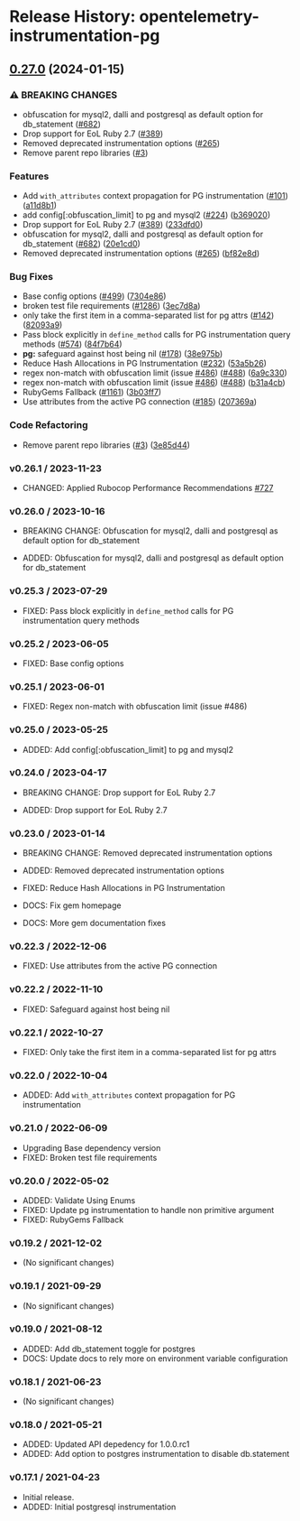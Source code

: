 # Release History: opentelemetry-instrumentation-pg

## [0.27.0](https://github.com/comandeo/opentelemetry-ruby-contrib/compare/opentelemetry-instrumentation-pg-v0.26.1...opentelemetry-instrumentation-pg/v0.27.0) (2024-01-15)


### ⚠ BREAKING CHANGES

* obfuscation for mysql2, dalli and postgresql as default option for db_statement ([#682](https://github.com/comandeo/opentelemetry-ruby-contrib/issues/682))
* Drop support for EoL Ruby 2.7 ([#389](https://github.com/comandeo/opentelemetry-ruby-contrib/issues/389))
* Removed deprecated instrumentation options ([#265](https://github.com/comandeo/opentelemetry-ruby-contrib/issues/265))
* Remove parent repo libraries ([#3](https://github.com/comandeo/opentelemetry-ruby-contrib/issues/3))

### Features

* Add `with_attributes` context propagation for PG instrumentation ([#101](https://github.com/comandeo/opentelemetry-ruby-contrib/issues/101)) ([a11d8b1](https://github.com/comandeo/opentelemetry-ruby-contrib/commit/a11d8b135d9ac4c28521619dc3b4744692ae2e6e))
* add config[:obfuscation_limit] to pg and mysql2 ([#224](https://github.com/comandeo/opentelemetry-ruby-contrib/issues/224)) ([b369020](https://github.com/comandeo/opentelemetry-ruby-contrib/commit/b36902099ea90dc23d06bdc424a3fd6d08d5f9d7))
* Drop support for EoL Ruby 2.7 ([#389](https://github.com/comandeo/opentelemetry-ruby-contrib/issues/389)) ([233dfd0](https://github.com/comandeo/opentelemetry-ruby-contrib/commit/233dfd0dae81346e9687090f9d8dfb85215e0ba7))
* obfuscation for mysql2, dalli and postgresql as default option for db_statement ([#682](https://github.com/comandeo/opentelemetry-ruby-contrib/issues/682)) ([20e1cd0](https://github.com/comandeo/opentelemetry-ruby-contrib/commit/20e1cd04f8167276453b27469912e90984a291ac))
* Removed deprecated instrumentation options ([#265](https://github.com/comandeo/opentelemetry-ruby-contrib/issues/265)) ([bf82e8d](https://github.com/comandeo/opentelemetry-ruby-contrib/commit/bf82e8d5e25766de99b803e23af6c5666c5bfc5b))


### Bug Fixes

* Base config options ([#499](https://github.com/comandeo/opentelemetry-ruby-contrib/issues/499)) ([7304e86](https://github.com/comandeo/opentelemetry-ruby-contrib/commit/7304e86e9a3beba5c20f790b256bbb54469411ca))
* broken test file requirements ([#1286](https://github.com/comandeo/opentelemetry-ruby-contrib/issues/1286)) ([3ec7d8a](https://github.com/comandeo/opentelemetry-ruby-contrib/commit/3ec7d8a456dbd3c9bbad7b397a3da8b8a311d8e3))
* only take the first item in a comma-separated list for pg attrs ([#142](https://github.com/comandeo/opentelemetry-ruby-contrib/issues/142)) ([82093a9](https://github.com/comandeo/opentelemetry-ruby-contrib/commit/82093a9edf478688d70432c036554dd2f979d7c6))
* Pass block explicitly in `define_method` calls for PG instrumentation query methods ([#574](https://github.com/comandeo/opentelemetry-ruby-contrib/issues/574)) ([84f7b64](https://github.com/comandeo/opentelemetry-ruby-contrib/commit/84f7b641a38f059bc00ffc6678d0bdc283cffbbb))
* **pg:** safeguard against host being nil ([#178](https://github.com/comandeo/opentelemetry-ruby-contrib/issues/178)) ([38e975b](https://github.com/comandeo/opentelemetry-ruby-contrib/commit/38e975bed8c3e2e0742007d1690bb81135341311))
* Reduce Hash Allocations in PG Instrumentation ([#232](https://github.com/comandeo/opentelemetry-ruby-contrib/issues/232)) ([53a5b26](https://github.com/comandeo/opentelemetry-ruby-contrib/commit/53a5b26b471e692d7e85625c0f964510e4deef50))
* regex non-match with obfuscation limit (issue [#486](https://github.com/comandeo/opentelemetry-ruby-contrib/issues/486)) ([#488](https://github.com/comandeo/opentelemetry-ruby-contrib/issues/488)) ([6a9c330](https://github.com/comandeo/opentelemetry-ruby-contrib/commit/6a9c33088c6c9f39b2bc30247a3ed825553c07d4))
* regex non-match with obfuscation limit (issue [#486](https://github.com/comandeo/opentelemetry-ruby-contrib/issues/486)) ([#488](https://github.com/comandeo/opentelemetry-ruby-contrib/issues/488)) ([b31a4cb](https://github.com/comandeo/opentelemetry-ruby-contrib/commit/b31a4cbb20ba7ee4a3422ce65f948a7fa3f43f85))
* RubyGems Fallback ([#1161](https://github.com/comandeo/opentelemetry-ruby-contrib/issues/1161)) ([3b03ff7](https://github.com/comandeo/opentelemetry-ruby-contrib/commit/3b03ff7ea66b69c85ba205a369b85c2c33b712fe))
* Use attributes from the active PG connection ([#185](https://github.com/comandeo/opentelemetry-ruby-contrib/issues/185)) ([207369a](https://github.com/comandeo/opentelemetry-ruby-contrib/commit/207369a5970548d32a4d3c19c9a85452509a1ddc))


### Code Refactoring

* Remove parent repo libraries ([#3](https://github.com/comandeo/opentelemetry-ruby-contrib/issues/3)) ([3e85d44](https://github.com/comandeo/opentelemetry-ruby-contrib/commit/3e85d4436d338f326816c639cd2087751c63feb1))

### v0.26.1 / 2023-11-23

* CHANGED: Applied Rubocop Performance Recommendations [#727](https://github.com/open-telemetry/opentelemetry-ruby-contrib/pull/727)

### v0.26.0 / 2023-10-16

* BREAKING CHANGE: Obfuscation for mysql2, dalli and postgresql as default option for db_statement

* ADDED: Obfuscation for mysql2, dalli and postgresql as default option for db_statement

### v0.25.3 / 2023-07-29

* FIXED: Pass block explicitly in `define_method` calls for PG instrumentation query methods

### v0.25.2 / 2023-06-05

* FIXED: Base config options 

### v0.25.1 / 2023-06-01

* FIXED: Regex non-match with obfuscation limit (issue #486) 

### v0.25.0 / 2023-05-25

* ADDED: Add config[:obfuscation_limit] to pg and mysql2 

### v0.24.0 / 2023-04-17

* BREAKING CHANGE: Drop support for EoL Ruby 2.7 

* ADDED: Drop support for EoL Ruby 2.7 

### v0.23.0 / 2023-01-14

* BREAKING CHANGE: Removed deprecated instrumentation options 

* ADDED: Removed deprecated instrumentation options 
* FIXED: Reduce Hash Allocations in PG Instrumentation 
* DOCS: Fix gem homepage 
* DOCS: More gem documentation fixes 

### v0.22.3 / 2022-12-06

* FIXED: Use attributes from the active PG connection

### v0.22.2 / 2022-11-10

* FIXED: Safeguard against host being nil

### v0.22.1 / 2022-10-27

* FIXED: Only take the first item in a comma-separated list for pg attrs

### v0.22.0 / 2022-10-04

* ADDED: Add `with_attributes` context propagation for PG instrumentation 

### v0.21.0 / 2022-06-09

* Upgrading Base dependency version
* FIXED: Broken test file requirements 

### v0.20.0 / 2022-05-02

* ADDED: Validate Using Enums 
* FIXED: Update pg instrumentation to handle non primitive argument 
* FIXED: RubyGems Fallback 

### v0.19.2 / 2021-12-02

* (No significant changes)

### v0.19.1 / 2021-09-29

* (No significant changes)

### v0.19.0 / 2021-08-12

* ADDED: Add db_statement toggle for postgres 
* DOCS: Update docs to rely more on environment variable configuration 

### v0.18.1 / 2021-06-23

* (No significant changes)

### v0.18.0 / 2021-05-21

* ADDED: Updated API depedency for 1.0.0.rc1
* ADDED: Add option to postgres instrumentation to disable db.statement

### v0.17.1 / 2021-04-23

* Initial release.
* ADDED: Initial postgresql instrumentation
